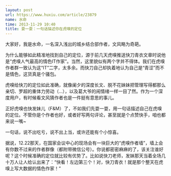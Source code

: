 ```yaml
---
layout: post
url: https://www.huxiu.com/article/23879
name: 水命
time: 2013-11-29 10:40
title: 耍一耍：一句话描述你在虎嗅的定位
---
```

大家好，我是水命，一名深入浅出的城乡结合部作者，文风略为奇葩。

为什么能够如此精准地找到自己的定位，源于前几天虎嗅推送快刀青衣文章时说他是“虎嗅人气最高的情色IT作家”。当然，这里貌似有两个字并不得体。我们在虎嗅作者群一致认为这“IT”二字，太多余。而快刀自己却执着地认为自己是“青涩”而不是情色，这货真是个骚包。

虎嗅给快刀的定位如此准确，就像阑夕的深度长文、脱不花妹妹把管理写得都那么亲切、罗超的重体力劳动（...），以及葛大爷的闹情绪一样一目了然。作为一个深度用户，有时候看文风猜作者也是一件挺有意思的事儿。

正好虎嗅也快发妹儿（F&M）了，不如我们先耍一耍，用一句话描述自己在虎嗅的定位。不管你是个作者也好，或者好写两句评论，甚至就是个点赞快手，咱也都来说一嘴~

一句话，说不出吃亏，说不出上当，或许还能有个小惊喜。

据说，12.22那天，在国家会议中心的现场会有一块巨大的“虎嗅作者墙”，墙上会有你数不过来的作者群像（都附带微信公号）。你说都密密麻麻的了，该关注谁好呢？这个时候准确的定位就比较有优势了。比如说快刀老师，发妹那天当着全场几十万人让人给认出来了：“快看！左边第三个！对，快刀青衣！就是那个整天在虎嗅上写大数据的情色作家！”

